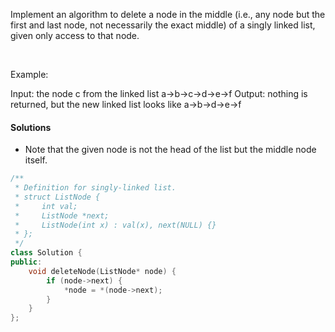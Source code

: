 Implement an algorithm to delete a node in the middle (i.e., any node but the first and last node, not necessarily the exact middle) of a singly linked list, given only access to that node.

 

Example:

Input: the node c from the linked list a->b->c->d->e->f
Output: nothing is returned, but the new linked list looks like a->b->d->e->f


#### Solutions

- Note that the given node is not the head of the list but the middle node itself.

```c++
/**
 * Definition for singly-linked list.
 * struct ListNode {
 *     int val;
 *     ListNode *next;
 *     ListNode(int x) : val(x), next(NULL) {}
 * };
 */
class Solution {
public:
    void deleteNode(ListNode* node) {
        if (node->next) {
            *node = *(node->next);
        }
    }
};
```

